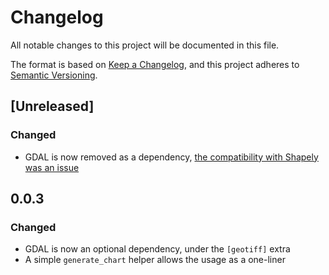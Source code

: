 # Changelog
All notable changes to this project will be documented in this file.

The format is based on [Keep a Changelog](https://keepachangelog.com/en/1.0.0/),
and this project adheres to [Semantic Versioning](https://semver.org/spec/v2.0.0.html).

## [Unreleased]

### Changed
- GDAL is now removed as a dependency, [the compatibility with Shapely was an issue](https://github.com/OSGeo/gdal/issues/3779)

## 0.0.3
### Changed
- GDAL is now an optional dependency, under the `[geotiff]` extra
- A simple `generate_chart` helper allows the usage as a one-liner
